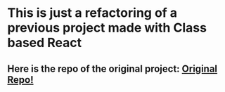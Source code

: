 # This is just a refactoring of a previous project made with Class based React

## Here is the repo of the original project: [Original Repo!](https://github.com/ribeiroAllison/profit-mercado-livre)

